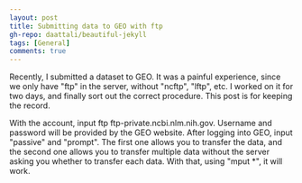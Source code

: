 ```yaml
---
layout: post
title: Submitting data to GEO with ftp
gh-repo: daattali/beautiful-jekyll
tags: [General]
comments: true
---
```


Recently, I submitted a dataset to GEO. It was a painful experience, since we only have "ftp" in the server, without "ncftp", "lftp", etc. I worked on it for two days, 
and finally sort out the correct procedure. This post is for keeping the record.

With the account, input ftp ftp-private.ncbi.nlm.nih.gov. Username and password will be provided by the GEO website. After logging into GEO, input "passive" and 
"prompt". The first one allows you to transfer the data, and the second one allows you to transfer multiple data without the server asking you whether to transfer each 
data. With that, using "mput *", it will work.

